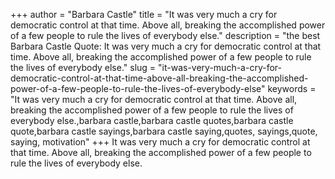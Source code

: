 +++
author = "Barbara Castle"
title = "It was very much a cry for democratic control at that time. Above all, breaking the accomplished power of a few people to rule the lives of everybody else."
description = "the best Barbara Castle Quote: It was very much a cry for democratic control at that time. Above all, breaking the accomplished power of a few people to rule the lives of everybody else."
slug = "it-was-very-much-a-cry-for-democratic-control-at-that-time-above-all-breaking-the-accomplished-power-of-a-few-people-to-rule-the-lives-of-everybody-else"
keywords = "It was very much a cry for democratic control at that time. Above all, breaking the accomplished power of a few people to rule the lives of everybody else.,barbara castle,barbara castle quotes,barbara castle quote,barbara castle sayings,barbara castle saying,quotes, sayings,quote, saying, motivation"
+++
It was very much a cry for democratic control at that time. Above all, breaking the accomplished power of a few people to rule the lives of everybody else.
